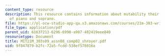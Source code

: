 ```yaml
---
content_type: resource
description: This resource contains information about mutability their music notation
  of piano and soprano.
file: https://ol-ocw-studio-app-qa.s3.amazonaws.com/courses/21m-303-writing-in-tonal-forms-i-spring-2009/9f847879b2fc72a5fcdd538ef578016a_MIT21M_303s09_assn08_comp02_shroyer.pdf
file_type: application/pdf
parent_uid: 61637213-6296-6990-a987-482419eee840
resourcetype: Document
title: MIT21M_303s09_assn08_comp02_shroyer.pdf
uid: 9f847879-b2fc-72a5-fcdd-538ef578016a
---
```

